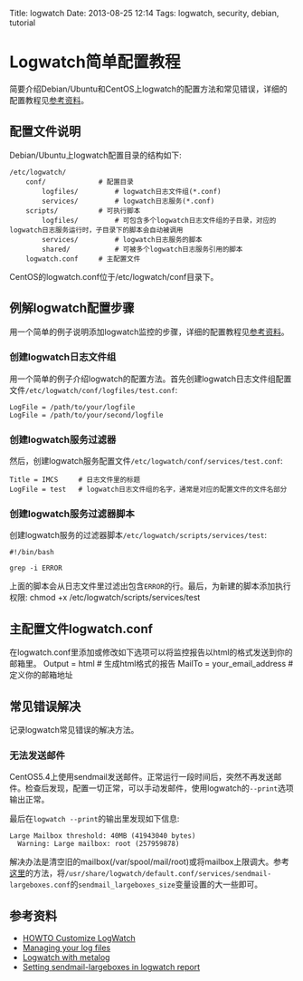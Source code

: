 Title: logwatch
Date: 2013-08-25 12:14
Tags: logwatch, security, debian, tutorial

# Logwatch简单配置教程

简要介绍Debian/Ubuntu和CentOS上logwatch的配置方法和常见错误，详细的配置教程见[参考资料](#参考资料)。
## 配置文件说明

Debian/Ubuntu上logwatch配置目录的结构如下:

	
	/etc/logwatch/
	    conf/             # 配置目录
	        logfiles/         # logwatch日志文件组(*.conf)
	        services/         # logwatch日志服务(*.conf)
	    scripts/          # 可执行脚本
	        logfiles/         # 可包含多个logwatch日志文件组的子目录，对应的logwatch日志服务运行时，子目录下的脚本会自动被调用
	        services/         # logwatch日志服务的脚本
	        shared/           # 可被多个logwatch日志服务引用的脚本
	    logwatch.conf     # 主配置文件

CentOS的logwatch.conf位于/etc/logwatch/conf目录下。
## 例解logwatch配置步骤

用一个简单的例子说明添加logwatch监控的步骤，详细的配置教程见[参考资料](#参考资料)。
### 创建logwatch日志文件组

用一个简单的例子介绍logwatch的配置方法。首先创建logwatch日志文件组配置文件`/etc/logwatch/conf/logfiles/test.conf`:

    LogFile = /path/to/your/logfile
    LogFile = /path/to/your/second/logfile

### 创建logwatch服务过滤器

然后，创建logwatch服务配置文件`/etc/logwatch/conf/services/test.conf`:

    Title = IMCS     # 日志文件里的标题
    LogFile = test   # logwatch日志文件组的名字，通常是对应的配置文件的文件名部分

### 创建logwatch服务过滤器脚本

创建logwatch服务的过滤器脚本`/etc/logwatch/scripts/services/test`:

    #!/bin/bash

    grep -i ERROR

上面的脚本会从日志文件里过滤出包含`ERROR`的行。最后，为新建的脚本添加执行权限:
    chmod +x /etc/logwatch/scripts/services/test

## 主配置文件logwatch.conf

在logwatch.conf里添加或修改如下选项可以将监控报告以html的格式发送到你的邮箱里。
    Output = html                # 生成html格式的报告
    MailTo = your_email_address  # 定义你的邮箱地址
## 常见错误解决

记录logwatch常见错误的解决方法。
### 无法发送邮件

CentOS5.4上使用sendmail发送邮件。正常运行一段时间后，突然不再发送邮件。检查后发现，配置一切正常，可以手动发邮件，使用logwatch的`--print`选项输出正常。

最后在`logwatch --print`的输出里发现如下信息:

	
	Large Mailbox threshold: 40MB (41943040 bytes)
	  Warning: Large mailbox: root (257959878)

解决办法是清空旧的mailbox(/var/spool/mail/root)或将mailbox上限调大。参考[这里](http://haprakjingga.wordpress.com/2008/07/11/setting-sendmail-largeboxes-in-logwatch-report/)的方法，将`/usr/share/logwatch/default.conf/services/sendmail-largeboxes.conf`的`sendmail_largeboxes_size`变量设置的大一些即可。
## 参考资料

*  [HOWTO Customize LogWatch](http://web.archive.org/web/20080822051428/http://www.logwatch.org/tabs/docs/HOWTO-Customize-LogWatch.html)
*  [Managing your log files](http://tuxradar.com/content/managing-your-log-files)
*  [Logwatch with metalog](http://en.gentoo-wiki.com/wiki/Logwatch_with_Metalog)
*  [Setting sendmail-largeboxes in logwatch report](http://haprakjingga.wordpress.com/2008/07/11/setting-sendmail-largeboxes-in-logwatch-report/)

